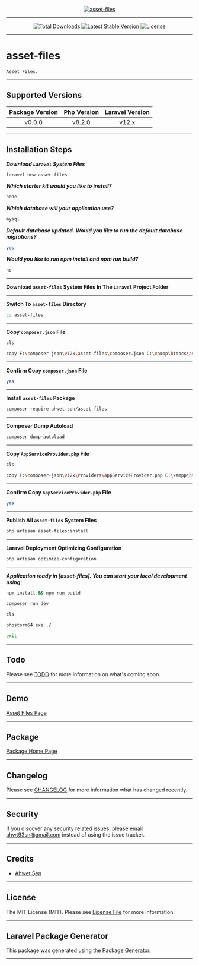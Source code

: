 [
    <p align="center">
        <img src="https://banners.beyondco.de/asset-files.png?theme=light&packageManager=composer+require&packageName=ahwet-sen%2Fasset-files&pattern=architect&style=style_1&description=Asset+Files.&md=1&showWatermark=0&fontSize=175px&images=https://raw.githubusercontent.com/laravel/art/d5f5e725c27f877ed032225fe0b00afee9337d0f/laravel-logo.svg" alt="asset-files">
    </p>
](https://github.com/ahwet-sen/asset-files)

- - - - -

[
    <p align="center">
        <img src="https://img.shields.io/packagist/dt/ahwet-sen/asset-files" alt="Total Downloads">
        <img src="https://img.shields.io/packagist/v/ahwet-sen/asset-files" alt="Latest Stable Version">
        <img src="https://img.shields.io/packagist/l/ahwet-sen/asset-files" alt="License">
    </p>
](https://github.com/ahwet-sen/asset-files)

- - - - -

# asset-files

    Asset Files.

- - - - -

## Supported Versions

| Package Version | Php Version | Laravel Version |
|:---------------:|:-----------:|:---------------:|
|     v0.0.0      |   v8.2.0    |      v12.x      |

- - - - -

## Installation Steps

**_Download `Laravel` System Files_**

```bash
laravel new asset-files

```

**_Which starter kit would you like to install?_**

```bash
none

```

**_Which database will your application use?_**

```bash
mysql

```

**_Default database updated. Would you like to run the default database migrations?_**

```bash
yes

```

**_Would you like to run npm install and npm run build?_**

```bash
no

```

- - - - -

**Download `asset-files` System Files In The `Laravel` Project Folder**

- - - - -

**Switch To `asset-files` Directory**

```bash
cd asset-files

```

- - - - -

**Copy `composer.json` File**

```bash
cls

copy F:\composer-json\v12x\asset-files\composer.json C:\xampp\htdocs\asset-files\composer.json

```

- - - - -

**Confirm Copy `composer.json` File**

```bash
yes

```

- - - - -

**Install `asset-files` Package**

```bash
composer require ahwet-sen/asset-files

```

- - - - -

**Composer Dump Autoload**

```bash
composer dump-autoload

```

- - - - -

**Copy `AppServiceProvider.php` File**

```bash
cls

copy F:\composer-json\v12x\Providers\AppServiceProvider.php C:\xampp\htdocs\asset-files\app\Providers\AppServiceProvider.php

```

- - - - -

**Confirm Copy `AppServiceProvider.php` File**

```bash
yes

```

- - - - -

**Publish All `asset-files` System Files**

```bash
php artisan asset-files:install

```

- - - - -

**Laravel Deployment Optimizing Configuration**

```bash
php artisan optimize-configuration

```

- - - - -

**_Application ready in [asset-files]. You can start your local development using:_**

```bash
npm install && npm run build

```

```bash
composer run dev

```

```bash
cls

phpstorm64.exe ./

exit

```

- - - - -

## Todo

Please see [TODO](TODO.md) for more information on what's coming soon.

- - - - -

## Demo

[Asset Files Page](http://asset-files.test)

- - - - -

## Package

[Package Home Page](https://github.com/ahwet-sen/asset-files)

- - - - -

## Changelog

Please see [CHANGELOG](CHANGELOG.md) for more information what has changed recently.

- - - - -

## Security

If you discover any security related issues, please email [ahwt93sn@gmail.com](mailto:ahwt93sn@gmail.com) instead of using the issue tracker.

- - - - -

## Credits

-   [Ahwet Şen](https://github.com/ahwet-sen)

- - - - -

## License

The MIT License (MIT). Please see [License File](LICENSE.md) for more information.

- - - - -

## Laravel Package Generator

This package was generated using the [Package Generator](https://github.com/ahwet-sen/package-generator).

- - - - -
